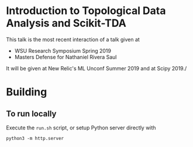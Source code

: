 # Introduction to Topological Data Analysis and Scikit-TDA

This talk is the most recent interaction of a talk given at

- WSU Research Symposium Spring 2019
- Masters Defense for Nathaniel Rivera Saul

It will be given at New Relic's ML Unconf Summer 2019 and at Scipy 2019./

# Building

## To run locally

Execute the `run.sh` script, or setup Python server directly with

```
python3 -m http.server
```
